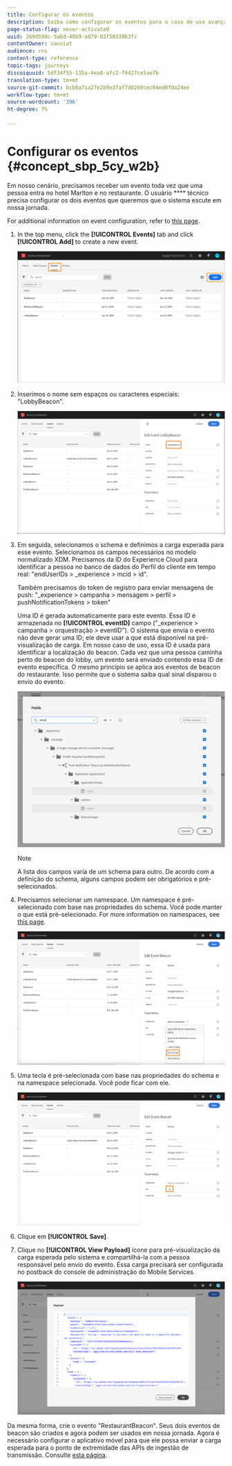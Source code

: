 ```yaml
---
title: Configurar os eventos
description: Saiba como configurar os eventos para o caso de uso avançado da jornada
page-status-flag: never-activated
uuid: 269d590c-5a6d-40b9-a879-02f5033863fc
contentOwner: sauviat
audience: rns
content-type: reference
topic-tags: journeys
discoiquuid: 5df34f55-135a-4ea8-afc2-f9427ce5ae7b
translation-type: tm+mt
source-git-commit: bcb8a71a27e2b9e37af7d0260cec04ed0fda24ee
workflow-type: tm+mt
source-wordcount: '396'
ht-degree: 7%

---
```



# Configurar os eventos {#concept_sbp_5cy_w2b}

Em nosso cenário, precisamos receber um evento toda vez que uma pessoa entra no hotel Marlton e no restaurante. O usuário **** técnico precisa configurar os dois eventos que queremos que o sistema escute em nossa jornada.

For additional information on event configuration, refer to [this page](../event/about-events.md).

1. In the top menu, click the **[!UICONTROL Events]** tab and click **[!UICONTROL Add]** to create a new event.

   ![](../assets/journeyuc1_1.png)

1. Inserimos o nome sem espaços ou caracteres especiais: &quot;LobbyBeacon&quot;.

   ![](../assets/journeyuc2_1.png)

1. Em seguida, selecionamos o schema e definimos a carga esperada para esse evento. Selecionamos os campos necessários no modelo normalizado XDM. Precisamos da ID do Experience Cloud para identificar a pessoa no banco de dados do Perfil do cliente em tempo real: &quot;endUserIDs > _experience > mcid > id&quot;.

   Também precisamos do token de registro para enviar mensagens de push: &quot;_experience > campanha > mensagem > perfil > pushNotificationTokens > token&quot;

   Uma ID é gerada automaticamente para este evento. Essa ID é armazenada no **[!UICONTROL eventID]** campo (&quot;_experience > campanha > orquestração > eventID&quot;). O sistema que envia o evento não deve gerar uma ID; ele deve usar a que está disponível na pré-visualização de carga. Em nosso caso de uso, essa ID é usada para identificar a localização do beacon. Cada vez que uma pessoa caminha perto do beacon do lobby, um evento será enviado contendo essa ID de evento específica. O mesmo princípio se aplica aos eventos de beacon do restaurante. Isso permite que o sistema saiba qual sinal disparou o envio do evento.

   ![](../assets/journeyuc2_2.png)

   >[!NOTE]
   >
   >A lista dos campos varia de um schema para outro. De acordo com a definição do schema, alguns campos podem ser obrigatórios e pré-selecionados.

1. Precisamos selecionar um namespace. Um namespace é pré-selecionado com base nas propriedades do schema. Você pode manter o que está pré-selecionado. For more information on namespaces, see [this page](../event/selecting-the-namespace.md).

   ![](../assets/journeyuc2_4.png)

1. Uma tecla é pré-selecionada com base nas propriedades do schema e na namespace selecionada. Você pode ficar com ele.

   ![](../assets/journeyuc2_4bis.png)

1. Clique em **[!UICONTROL Save]**.

1. Clique no **[!UICONTROL View Payload]** ícone para pré-visualização da carga esperada pelo sistema e compartilhá-la com a pessoa responsável pelo envio do evento.  Essa carga precisará ser configurada no postback do console de administração do Mobile Services.

   ![](../assets/journeyuc2_5.png)

Da mesma forma, crie o evento &quot;RestaurantBeacon&quot;. Seus dois eventos de beacon são criados e agora podem ser usados em nossa jornada. Agora é necessário configurar o aplicativo móvel para que ele possa enviar a carga esperada para o ponto de extremidade das APIs de ingestão de transmissão. Consulte [esta página](../event/additional-steps-to-send-events-to-journey-orchestration.md).

